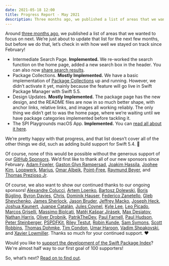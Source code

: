 ```yaml
---
date: 2021-05-18 12:00
title: Progress Report - May 2021
description: Three months ago, we published a list of areas that we wanted to focus on next. We’re just about to update that list for the next few months, but before we do that, let’s check-in quickly with how well we stayed on track since February!
---
```


Around [three months ago](posts/whats-next-february-2021/), we published a list of areas that we wanted to focus on next. We’re just about to update that list for the next few months, but before we do that, let’s check in with how well we stayed on track since February!

- Intermediate Search Page. **Implemented.** We re-worked the search function on the home page, added a new search box in the header. You can also now [share search results](https://swiftpackageindex.com/search?query=networking).
- Package Collections. **Mostly Implemented.** We have a basic implementation of [Package Collections](https://github.com/apple/swift-evolution/blob/main/proposals/0291-package-collections.md) up and running. However, we didn’t activate it yet, mainly because the feature will go live in Swift Package Manager with Swift 5.5.
- Design Updates. **Mostly Implemented.** The package page has the new design, and the README files are now in so much better shape, with anchor links, relative links, and images all working reliably. The only thing we didn’t get to was the home page, where we’re waiting until we have package categories implemented before tackling it.
- The SPI Playgrounds macOS App. **Implemented.** You can [read all about it here](https://blog.swiftpackageindex.com/posts/launching-the-swift-package-index-playgrounds-app-for-macos).

We’re pretty happy with that progress, and that list doesn’t cover all of the other things we did, such as adding build support for Swift 5.4. 🚀

Of course, none of this would be possible without the generous support of our [GitHub Sponsors](https://github.com/sponsors/SwiftPackageIndex). We’d first like to thank all of our new sponsors since February. [Adam Fowler](https://github.com/adam-fowler), [Gaston Glyn Rampersad](https://github.com/gastonrampersad), [Joakim Hassila](https://github.com/hassila), [Joohee Kim](https://github.com/imjhk03), [Loopwerk](https://github.com/loopwerk), [Marius](https://github.com/mflknr), [Omar Albeik](https://github.com/omaralbeik), [Point-Free](https://github.com/pointfreeco), [Raymund Beyer](https://github.com/brainray), and [Thomas Prezioso Jr](https://github.com/Tprezioso).

Of course, we also want to show our continued thanks to our ongoing sponsors! [Alexandre Colucci](https://github.com/Timac), [Artem Loenko](https://github.com/dive), [Bartosz Dolewski](https://github.com/bdolewski), [Boris Bügling](https://github.com/neonichu), [Byron Davies](https://github.com/welsh11), [Chris](https://github.com/csjones), [Dominik Hauser](https://github.com/dasdom), [Federico Zanetello](https://github.com/zntfdr), [Gleb Shevchenko](https://github.com/shgew), [James Sherlock](https://github.com/Sherlouk), [Jason Bruder](https://github.com/jabruder), [Jeffrey Macko](https://github.com/mackoj), [Joseph Heck](https://github.com/heckj), [Joshua Kaunert](https://github.com/jkaunert), [Juanpe Catalán](https://github.com/Juanpe), [Jules Coynel](https://github.com/jcoynel), [Kyle Lee](https://github.com/Kilo-Loco), [Leo Picado](https://github.com/leopic), [Marcos Griselli](https://github.com/marcosgriselli), [Massimo Biolcati](https://github.com/massimobio), [Matěj Kašpar Jirásek](https://github.com/mkj-is), [Max Desiatov](https://github.com/MaxDesiatov), [Nathan Harris](https://github.com/Mordil), [Oliver Drobnik](https://github.com/odrobnik), [PatrikTheDev](https://github.com/Patrik-svobodik), [Paul Farnell](https://github.com/paulfarnell), [Paul Hudson](https://github.com/twostraws), [Peter Steinberger](https://github.com/steipete), [PSPDFKit](https://github.com/PSPDFKit), [Riley Testut](https://github.com/rileytestut), [Robin Kunde](https://github.com/robinkunde), [Sam Symons](https://github.com/samsymons), [Scott Robbins](https://github.com/ScottRobbins), [Thomas Dohmke](https://github.com/ashtom), [Tim Condon](https://github.com/0xTim), [Umar Haroon](https://github.com/Umar-M-Haroon), [Vadim Shpakovski](https://github.com/shpakovski), and [Xavier Lowmiller](https://github.com/xavierLowmiller). Thanks so much for your continued support. ❤️

Would you like to [support the development of the Swift Package Index](https://github.com/sponsors/SwiftPackageIndex)? We're almost half way to our first goal of 100 supporters!

So, what’s next? [Read on to find out](posts/whats-next-may-2021/).
